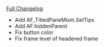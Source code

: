 [Full Changelog](https://github.com/enderneko/AbstractWidgets/compare/r5...614d4527a5da493d981b37cfdd039e1e270f5e2f)

- Add AF_TitledPaneMixin.SetTips
- Add AF.hiddenParent
- Fix button color
- Fix frame level of headered frame
